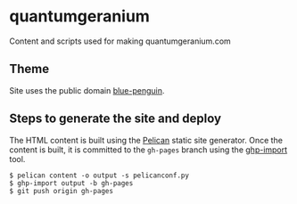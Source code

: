 # quantumgeranium
Content and scripts used for making quantumgeranium.com

## Theme
Site uses the public domain [blue-penguin](https://github.com/jody-frankowski/blue-penguin). 

## Steps to generate the site and deploy
The HTML content is built using the [Pelican](https://blog.getpelican.com/) static site generator.
Once the content is built, it is committed to the `gh-pages` branch using the [ghp-import](https://github.com/davisp/ghp-import) tool.

```shell script
$ pelican content -o output -s pelicanconf.py
$ ghp-import output -b gh-pages
$ git push origin gh-pages
```